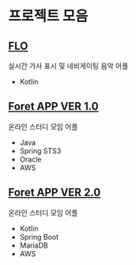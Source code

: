 # 프로젝트 모음

## [FLO](https://github.com/azqazq195/Project/tree/master/FLO)
실시간 가사 표시 및 네비게이팅 음악 어플
- Kotlin

## [Foret APP VER 1.0](https://github.com/azqazq195/Project/tree/master/Foret)
온라인 스터디 모임 어플
- Java
- Spring STS3
- Oracle
- AWS

## [Foret APP VER 2.0](https://github.com/azqazq195/Project/tree/master/Foret2)
온라인 스터디 모임 어플
- Kotlin
- Spring Boot
- MariaDB
- AWS
